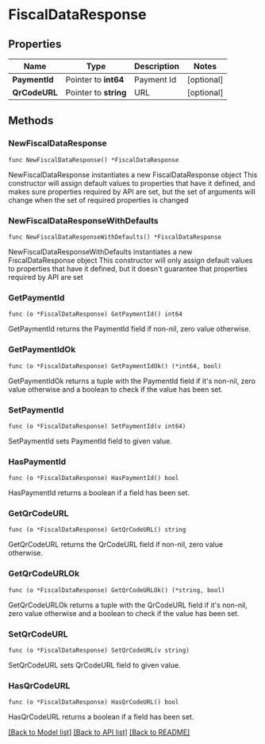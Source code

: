# FiscalDataResponse

## Properties

Name | Type | Description | Notes
------------ | ------------- | ------------- | -------------
**PaymentId** | Pointer to **int64** | Payment Id | [optional] 
**QrCodeURL** | Pointer to **string** | URL | [optional] 

## Methods

### NewFiscalDataResponse

`func NewFiscalDataResponse() *FiscalDataResponse`

NewFiscalDataResponse instantiates a new FiscalDataResponse object
This constructor will assign default values to properties that have it defined,
and makes sure properties required by API are set, but the set of arguments
will change when the set of required properties is changed

### NewFiscalDataResponseWithDefaults

`func NewFiscalDataResponseWithDefaults() *FiscalDataResponse`

NewFiscalDataResponseWithDefaults instantiates a new FiscalDataResponse object
This constructor will only assign default values to properties that have it defined,
but it doesn't guarantee that properties required by API are set

### GetPaymentId

`func (o *FiscalDataResponse) GetPaymentId() int64`

GetPaymentId returns the PaymentId field if non-nil, zero value otherwise.

### GetPaymentIdOk

`func (o *FiscalDataResponse) GetPaymentIdOk() (*int64, bool)`

GetPaymentIdOk returns a tuple with the PaymentId field if it's non-nil, zero value otherwise
and a boolean to check if the value has been set.

### SetPaymentId

`func (o *FiscalDataResponse) SetPaymentId(v int64)`

SetPaymentId sets PaymentId field to given value.

### HasPaymentId

`func (o *FiscalDataResponse) HasPaymentId() bool`

HasPaymentId returns a boolean if a field has been set.

### GetQrCodeURL

`func (o *FiscalDataResponse) GetQrCodeURL() string`

GetQrCodeURL returns the QrCodeURL field if non-nil, zero value otherwise.

### GetQrCodeURLOk

`func (o *FiscalDataResponse) GetQrCodeURLOk() (*string, bool)`

GetQrCodeURLOk returns a tuple with the QrCodeURL field if it's non-nil, zero value otherwise
and a boolean to check if the value has been set.

### SetQrCodeURL

`func (o *FiscalDataResponse) SetQrCodeURL(v string)`

SetQrCodeURL sets QrCodeURL field to given value.

### HasQrCodeURL

`func (o *FiscalDataResponse) HasQrCodeURL() bool`

HasQrCodeURL returns a boolean if a field has been set.


[[Back to Model list]](../README.md#documentation-for-models) [[Back to API list]](../README.md#documentation-for-api-endpoints) [[Back to README]](../README.md)


